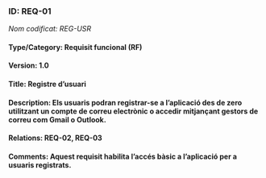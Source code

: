 ### ID: REQ-01
_Nom codificat: REG-USR_
#### Type/Category: Requisit funcional (RF)
#### Version: 1.0
#### Title: Registre d’usuari
#### Description: Els usuaris podran registrar-se a l’aplicació des de zero utilitzant un compte de correu electrònic o accedir mitjançant gestors de correu com Gmail o Outlook.
#### Relations: REQ-02, REQ-03
#### Comments: Aquest requisit habilita l’accés bàsic a l’aplicació per a usuaris registrats.

